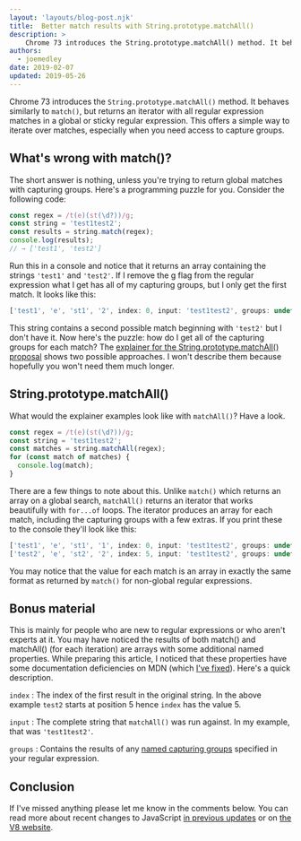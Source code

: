 ```yaml
---
layout: 'layouts/blog-post.njk'
title:  Better match results with String.prototype.matchAll()
description: >
    Chrome 73 introduces the String.prototype.matchAll() method. It behaves similarly to match(), but offers a simple way to iterate over matches, especially when you need access to capture groups.
authors:
  - joemedley
date: 2019-02-07
updated: 2019-05-26
---
```


Chrome 73 introduces the `String.prototype.matchAll()` method. It behaves
similarly to `match()`, but returns an iterator with all regular expression
matches in a global or sticky regular expression. This offers a simple way to
iterate over matches, especially when you need access to capture groups.

## What's wrong with match()?

The short answer is nothing, unless you're trying to return global matches with
capturing groups. Here's a programming puzzle for you. Consider the following
code:

```js
const regex = /t(e)(st(\d?))/g;
const string = 'test1test2';
const results = string.match(regex);
console.log(results);
// → ['test1', 'test2']
```

Run this in a console and notice that it returns an array containing the
strings `'test1'` and `'test2'`. If I remove the g flag from the regular
expression what I get has all of my capturing groups, but I only get the first
match. It looks like this:

```js
['test1', 'e', 'st1', '2', index: 0, input: 'test1test2', groups: undefined]
```

This string contains a second possible match beginning with `'test2'` but I don't
have it. Now here's the puzzle: how do I get all of the capturing groups for
each match? The [explainer for the String.prototype.matchAll()
proposal](https://github.com/tc39/proposal-string-matchall)
shows two possible approaches. I won't describe them because hopefully you
won't need them much longer.

## String.prototype.matchAll()

What would the explainer examples look like with `matchAll()`? Have a look.

```js
const regex = /t(e)(st(\d?))/g;
const string = 'test1test2';
const matches = string.matchAll(regex);
for (const match of matches) {
  console.log(match);
}
```

There are a few things to note about this. Unlike `match()` which returns an
array on a global search, `matchAll()` returns an iterator that works
beautifully with `for...of` loops. The iterator produces an array for
each match, including the capturing groups with a few extras. If you print
these to the console they'll look like this:

```js
['test1', 'e', 'st1', '1', index: 0, input: 'test1test2', groups: undefined]
['test2', 'e', 'st2', '2', index: 5, input: 'test1test2', groups: undefined]
```

You may notice that the value for each match is an array in exactly the same
format as returned by `match()` for non-global regular expressions.

## Bonus material

This is mainly for people who are new to regular expressions or who aren't
experts at it. You may have noticed the results of both match() and matchAll()
(for each iteration) are arrays with some additional named properties. While
preparing this article, I noticed that these properties have some documentation
deficiencies on MDN (which
  [I've fixed](https://developer.mozilla.org/docs/Web/JavaScript/Reference/Global_Objects/String/match#Return_value)).
  Here's a quick description.


`index`
: The index of the first result in the original string. In the above example `test2` starts at position 5 hence `index` has the value 5.

`input`
: The complete string that `matchAll()` was run against. In my example, that was `'test1test2'`.

`groups`
: Contains the results of any [named capturing groups](https://mathiasbynens.be/notes/es-regexp-proposals#named-capture-groups) specified in your regular expression.

## Conclusion

If I've missed anything please let me know in the comments below. You can read more about recent changes to JavaScript [in previous
updates](https://developers.google.com/web/updates/tags/javascript) or on [the V8 website](https://v8.dev/).
